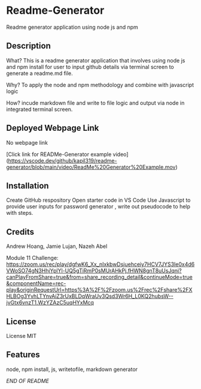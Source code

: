 # Readme-Generator
Readme generator application using node js and npm

## Description 

What? This is a readme generator application that involves using node js and npm install for user to input github details via terminal screen to generate a readme.md file. 

Why? To apply the node and npm methodology and combine with javascript logic

How? incude markdown file and write to file logic and output via node in integrated terminal screen.

## Deployed Webpage Link

No webpage link

[Click link for READMe-Generator example video] (https://vscode.dev/github/kapil319/readme-generator/blob/main/video/ReadMe%20Generator%20Example.mov)

## Installation

Create GitHub respository 
Open starter code in VS Code
Use Javascript to provide user inputs for password generator , write out pseudocode to help with steps.



## Credits

Andrew Hoang,
Jamie Lujan,
Nazeh Abel

Module 11 Challenge:
https://zoom.us/rec/play/dgfwK6_Xx_nIxkbwDsjuehceiy7HCV7JYS3Ie0x4d6VWoSO74gN3HhjYplYl-UQ5gTiRmP0sMUrAHkPj.fHWN8gnT8uUsJqnj?canPlayFromShare=true&from=share_recording_detail&continueMode=true&componentName=rec-play&originRequestUrl=https%3A%2F%2Fzoom.us%2Frec%2Fshare%2FXHLBOg3YvhLTYnvAiZ3rUxBLDqWraUv3Qsd3Wr6H_L0KQ2hubsW--jvGtx6vnzT1.WzYZAzC5uqHYxMcq

## License

License MIT

## Features

node, npm install, js, writetofile, markdown generator


*END OF README*